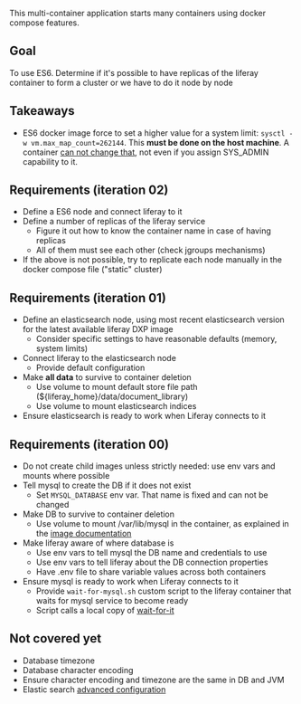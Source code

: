 This multi-container application starts many containers using docker compose features.

## Goal
To use ES6. Determine if it's possible to have replicas of the liferay container to form a cluster or we have to do it node by node

## Takeaways
* ES6 docker image force to set a higher value for a system limit: `sysctl -w vm.max_map_count=262144`. This **must be done on the host machine**. A container [can not change that](https://stackoverflow.com/questions/54845095/cannot-run-sysctl-command-in-dockerfile), not even if you assign SYS_ADMIN capability to it. 

## Requirements (iteration 02)
* Define a ES6 node and connect liferay to it
* Define a number of replicas of the liferay service
    * Figure it out how to know the container name in case of having replicas
    * All of them must see each other (check jgroups mechanisms)
* If the above is not possible, try to replicate each node manually in the docker compose file ("static" cluster)

## Requirements (iteration 01)
* Define an elasticsearch node, using most recent elasticsearch version for the latest available liferay DXP image
    * Consider specific settings to have reasonable defaults (memory, system limits)
* Connect liferay to the elasticsearch node
    * Provide default configuration
* Make **all data** to survive to container deletion
    * Use volume to mount default store file path (${liferay_home}/data/document_library)
    * Use volume to mount elasticsearch indices    
* Ensure elasticsearch is ready to work when Liferay connects to it

## Requirements (iteration 00)
* Do not create child images unless strictly needed: use env vars and mounts where possible
* Tell mysql to create the DB if it does not exist
    * Set `MYSQL_DATABASE` env var. That name is fixed and can not be changed
* Make DB to survive to container deletion
    * Use volume to mount /var/lib/mysql in the container, as explained in the [image documentation](https://hub.docker.com/_/mysql/)
* Make liferay aware of where database is
    * Use env vars to tell mysql the DB name and credentials to use
    * Use env vars to tell liferay about the DB connection properties
    * Have .env file to share variable values across both containers 
* Ensure mysql is ready to work when Liferay connects to it
    * Provide `wait-for-mysql.sh` custom script to the liferay container that waits for mysql service to become ready
    * Script calls a local copy of [wait-for-it](https://github.com/vishnubob/wait-for-it)
    
## Not covered yet
* Database timezone
* Database character encoding
* Ensure character encoding and timezone are the same in DB and JVM
* Elastic search [advanced configuration](https://www.elastic.co/guide/en/elasticsearch/reference/7.5/docker.html)